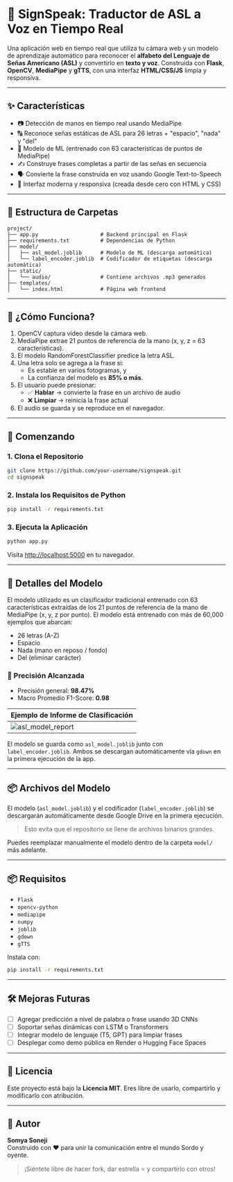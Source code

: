 # 🧠 SignSpeak: Traductor de ASL a Voz en Tiempo Real

Una aplicación web en tiempo real que utiliza tu cámara web y un modelo de aprendizaje automático para reconocer el **alfabeto del Lenguaje de Señas Americano (ASL)** y convertirlo en **texto y voz**. Construida con **Flask**, **OpenCV**, **MediaPipe** y **gTTS**, con una interfaz **HTML/CSS/JS** limpia y responsiva.

---

## ✨ Características

- 📷 Detección de manos en tiempo real usando MediaPipe
- 🔠 Reconoce señas estáticas de ASL para 26 letras + "espacio", "nada" y "del"
- 🧠 Modelo de ML (entrenado con 63 características de puntos de MediaPipe)
- ✍️ Construye frases completas a partir de las señas en secuencia
- 🗣️ Convierte la frase construida en voz usando Google Text-to-Speech
- 🎨 Interfaz moderna y responsiva (creada desde cero con HTML y CSS)

---

## 📂 Estructura de Carpetas

```
project/
├── app.py                    # Backend principal en Flask
├── requirements.txt          # Dependencias de Python
├── model/
│   ├── asl_model.joblib      # Modelo de ML (descarga automática)
│   └── label_encoder.joblib  # Codificador de etiquetas (descarga automática)
├── static/
│   └── audio/                # Contiene archivos .mp3 generados
├── templates/
│   └── index.html            # Página web frontend
```

---

## 🧠 ¿Cómo Funciona?

1. OpenCV captura video desde la cámara web.
2. MediaPipe extrae 21 puntos de referencia de la mano (x, y, z = 63 características).
3. El modelo RandomForestClassifier predice la letra ASL.
4. Una letra solo se agrega a la frase si:
   - Es estable en varios fotogramas, y
   - La confianza del modelo es **85% o más**.
5. El usuario puede presionar:
   - ✅ **Hablar** → convierte la frase en un archivo de audio
   - ❌ **Limpiar** → reinicia la frase actual
6. El audio se guarda y se reproduce en el navegador.

---

## 🚀 Comenzando

### 1. Clona el Repositorio

```bash
git clone https://github.com/your-username/signspeak.git
cd signspeak
```

### 2. Instala los Requisitos de Python

```bash
pip install -r requirements.txt
```

### 3. Ejecuta la Aplicación

```bash
python app.py
```

Visita [http://localhost:5000](http://localhost:5000) en tu navegador.

---

## 🧠 Detalles del Modelo

El modelo utilizado es un clasificador tradicional entrenado con 63 características extraídas de los 21 puntos de referencia de la mano de MediaPipe (x, y, z por punto). El modelo está entrenado con más de 60,000 ejemplos que abarcan:

- 26 letras (A-Z)
- Espacio
- Nada (mano en reposo / fondo)
- Del (eliminar carácter)

### 🎯 Precisión Alcanzada

- Precisión general: **98.47%**
- Macro Promedio F1-Score: **0.98**

| Ejemplo de Informe de Clasificación |
|-------------------------------------|
| ![asl_model_report](screenshots/model_report.png) |

El modelo se guarda como `asl_model.joblib` junto con `label_encoder.joblib`. Ambos se descargan automáticamente vía `gdown` en la primera ejecución de la app.

---

## 📦 Archivos del Modelo

El modelo (`asl_model.joblib`) y el codificador (`label_encoder.joblib`) se descargarán automáticamente desde Google Drive en la primera ejecución.

> Esto evita que el repositorio se llene de archivos binarios grandes.

Puedes reemplazar manualmente el modelo dentro de la carpeta `model/` más adelante.

---

## 📦 Requisitos

- `Flask`
- `opencv-python`
- `mediapipe`
- `numpy`
- `joblib`
- `gdown`
- `gTTS`

Instala con:

```bash
pip install -r requirements.txt
```

---

## 🛠️ Mejoras Futuras

- [ ] Agregar predicción a nivel de palabra o frase usando 3D CNNs
- [ ] Soportar señas dinámicas con LSTM o Transformers
- [ ] Integrar modelo de lenguaje (T5, GPT) para limpiar frases
- [ ] Desplegar como demo pública en Render o Hugging Face Spaces

---

## 📄 Licencia

Este proyecto está bajo la **Licencia MIT**. Eres libre de usarlo, compartirlo y modificarlo con atribución.

---

## 👤 Autor

**Somya Soneji**  
Construido con ❤️ para unir la comunicación entre el mundo Sordo y oyente.

> ¡Siéntete libre de hacer fork, dar estrella ⭐ y compartirlo con otros!
